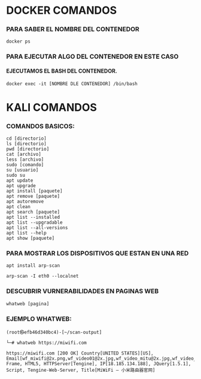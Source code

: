 # DOCKER COMANDOS

### PARA SABER EL NOMBRE DEL CONTENEDOR
`
docker ps
`

### PARA EJECUTAR ALGO DEL CONTENEDOR EN ESTE CASO
#### EJECUTAMOS EL BASH DEL CONTENEDOR.
`
docker exec -it [NOMBRE DLE CONTENEDOR] /bin/bash 
`

# KALI COMANDOS

### COMANDOS BASICOS:

```
cd [directorio]
ls [directorio]
pwd [directorio]
cat [archivo]
less [archivo]
sudo [comando]
su [usuario]
sudo su 
apt update
apt upgrade
apt install [paquete]
apt remove [paquete]
apt autoremove
apt clean
apt search [paquete]
apt list --installed
apt list --upgradable
apt list --all-versions
apt list --help
apt show [paquete]
```

### PARA MOSTRAR LOS DISPOSITIVOS QUE ESTAN EN UNA RED
`
apt install arp-scan
`

`
arp-scan -I eth0 --localnet
`

### DESCUBRIR VURNERABILIDADES EN PAGINAS WEB
`
whatweb [pagina]
`
### EJEMPLO WHATWEB:
```
(root㉿efb46d340bc4)-[~/scan-output]

└─# whatweb https://miwifi.com

https://miwifi.com [200 OK] Country[UNITED STATES][US], Email[wf_miwifi@2x.png,wf_video01@2x.jpg,wf_video_mitu@2x.jpg,wf_video_trans@2x.jpg], Frame, HTML5, HTTPServer[Tengine], IP[18.185.134.188], JQuery[1.5.1], Script, Tengine-Web-Server, Title[MiWiFi – 小米路由器官网]
```

### 